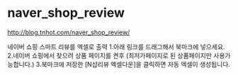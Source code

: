 # naver_shop_review
http://blog.tnhot.com/naver_shop_review/


네이버 쇼핑 스마트 리뷰를 엑셀로 출력
    1.아래 링크를 드래그해서 북마크에 넣으세요.
    2.네이버 쇼핑에서 찾으려 상품 페이지를 켠후 (최저가페이지로 된 상품페이지만 사용가능합니다.) 
    3.북마크에 저장한 [N샵리뷰 엑셀다운]을 클릭하면 자동 엑셀이 생성됩니다.
    
    

